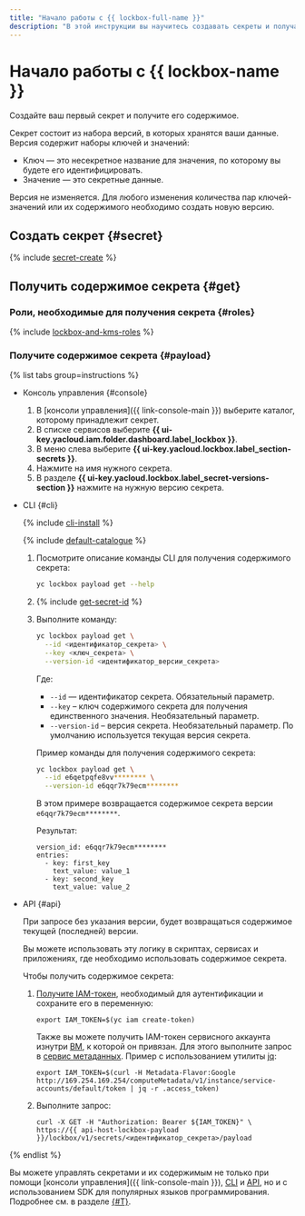 ```yaml
---
title: "Начало работы с {{ lockbox-full-name }}"
description: "В этой инструкции вы научитесь создавать секреты и получать их содержимое с помощью сервиса хранения секретов {{ lockbox-full-name }}. Секрет состоит из набора версий, в которых хранятся ваши данные. Версия содержит наборы ключей и значений. Ключ — это несекретное название для значения, по которому вы будете его идентифицировать. Значение — это секретные данные."
---
```


# Начало работы с {{ lockbox-name }}


Создайте ваш первый секрет и получите его содержимое.

Секрет состоит из набора версий, в которых хранятся ваши данные. Версия содержит наборы ключей и значений: 
* Ключ — это несекретное название для значения, по которому вы будете его идентифицировать.
* Значение — это секретные данные.

Версия не изменяется. Для любого изменения количества пар ключей-значений или их содержимого необходимо создать новую версию.

## Создать секрет {#secret}

{% include [secret-create](../_includes/lockbox/secret-create.md) %}

## Получить содержимое секрета {#get}

### Роли, необходимые для получения секрета {#roles}

{% include [lockbox-and-kms-roles](../_includes/lockbox/lockbox-and-kms-roles.md) %}

### Получите содержимое секрета {#payload}

{% list tabs group=instructions %}

- Консоль управления {#console}

    1. В [консоли управления]({{ link-console-main }}) выберите каталог, которому принадлежит секрет.
    1. В списке сервисов выберите **{{ ui-key.yacloud.iam.folder.dashboard.label_lockbox }}**.
    1. В меню слева выберите **{{ ui-key.yacloud.lockbox.label_section-secrets }}**.
    1. Нажмите на имя нужного секрета.
    1. В разделе **{{ ui-key.yacloud.lockbox.label_secret-versions-section }}** нажмите на нужную версию секрета.

- CLI {#cli}
  
  {% include [cli-install](../_includes/cli-install.md) %}
  
  {% include [default-catalogue](../_includes/default-catalogue.md) %}

  1. Посмотрите описание команды CLI для получения содержимого секрета:

      ```bash
      yc lockbox payload get --help
      ```
    
  1. {% include [get-secret-id](../_includes/lockbox/get-secret-id.md) %}
  
  1. Выполните команду:
      
      ```bash
      yc lockbox payload get \
        --id <идентификатор_секрета> \
        --key <ключ_секрета> \
        --version-id <идентификатор_версии_секрета>
      ```

      Где:

      * `--id` — идентификатор секрета. Обязательный параметр.
      * `--key` – ключ содержимого секрета для получения единственного значения. Необязательный параметр.
      * `--version-id` – версия секрета. Необязательный параметр. По умолчанию используется текущая версия секрета.
      
      Пример команды для получения содержимого секрета:

      ```bash
      yc lockbox payload get \
        --id e6qetpqfe8vv******** \
        --version-id e6qqr7k79ecm********
      ```

      В этом примере возвращается содержимое секрета версии `e6qqr7k79ecm********`.
      
      Результат:

      ```text
      version_id: e6qqr7k79ecm********
      entries:
        - key: first_key
          text_value: value_1
        - key: second_key
          text_value: value_2
      ```

- API {#api}

    При запросе без указания версии, будет возвращаться содержимое текущей (последней) версии.

    Вы можете использовать эту логику в скриптах, сервисах и приложениях, где необходимо использовать содержимое секрета.

    Чтобы получить содержимое секрета:
    1. [Получите IAM-токен](../iam/operations/iam-token/create.md), необходимый для аутентификации и сохраните его в переменную:
    
        ```
        export IAM_TOKEN=$(yc iam create-token)
        ```
        
        Также вы можете получить IAM-токен сервисного аккаунта изнутри [ВМ](../glossary/vm.md), к которой он привязан. Для этого выполните запрос в [сервис метаданных](../compute/operations/vm-info/get-info.md#request-examples). Пример с использованием утилиты [jq](https://stedolan.github.io/jq/):
        
        ```                
        export IAM_TOKEN=$(curl -H Metadata-Flavor:Google http://169.254.169.254/computeMetadata/v1/instance/service-accounts/default/token | jq -r .access_token)
        ```
       
    1. Выполните запрос: 
    
        ```
        curl -X GET -H "Authorization: Bearer ${IAM_TOKEN}" \
        https://{{ api-host-lockbox-payload }}/lockbox/v1/secrets/<идентификатор_секрета>/payload
        ```
{% endlist %}

Вы можете управлять секретами и их содержимым не только при помощи [консоли управления]({{ link-console-main }}), [CLI](../cli/quickstart.md) и [API](../overview/api.md), но и с использованием SDK для популярных языков программирования. Подробнее см. в разделе [{#T}](./concepts/index.md#interface).